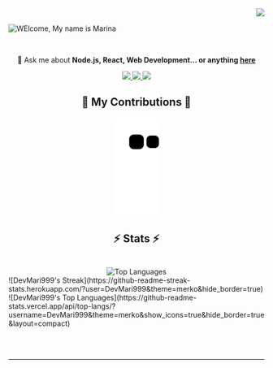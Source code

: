 <img align="right" src="https://visitor-badge.laobi.icu/badge?page_id=DevMari999.DevMari999" />

<br/>

![WElcome, My name is Marina](https://github.com/DevMari999/DevMari999/assets/135366781/fd017745-31b4-4609-8a1d-41ddb24a26fc)

<br/>

<div align="center">

💬 Ask me about **Node.js, React, Web Development... or anything [here](https://github.com/DevMari999/DevMari999/issues)**

 </div>

<div align="center"> 
  <a href="mailto:qwe39117@gmail.com">
    <img src="https://img.shields.io/badge/Gmail-D14836?style=for-the-badge&logo=gmail&logoColor=white&color=111728" />
  </a>
  <a href="https://www.linkedin.com/in/mari-dvlpr/" target="_blank">
    <img src="https://img.shields.io/badge/LinkedIn-0077B5?style=for-the-badge&logo=linkedin&logoColor=white&color=111728" />
  </a>
  <a href="https://portfolio-marina-kappa.vercel.app/">
    <img src="https://img.shields.io/badge/Visit_My_Portfolio-0077B5?style=for-the-badge&logo=vercel&logoColor=white&color=111728" />
  </a>
</div>
<div align="center">
  <h2>🐍 My Contributions 🐍</h2>

 ![Snake animation](https://github.com/DevMari999/DevMari999/blob/output/github-contribution-grid-snake.svg)
  
</div>


<h2 align="center">⚡ Stats ⚡</h2>
<br>
<div align="center">
  <img height="200" width="500" align="center" src="https://github-readme-stats.vercel.app/api/top-langs/?username=DevMari999&hide=html&langs_count=8&layout=compact&theme=react&border_radius=10" alt="Top Languages"/>
</div>
![DevMari999's Streak](https://github-readme-streak-stats.herokuapp.com/?user=DevMari999&theme=merko&hide_border=true)
![DevMari999's Top Languages](https://github-readme-stats.vercel.app/api/top-langs/?username=DevMari999&theme=merko&show_icons=true&hide_border=true&layout=compact)

<br/><br/>

<hr/>

<br/>


<br/>
